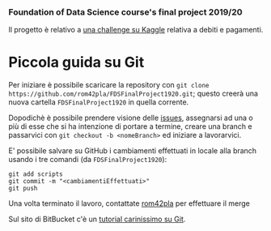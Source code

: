 ### Foundation of Data Science course's final project 2019/20

Il progetto è relativo a [una challenge su Kaggle](https://www.kaggle.com/c/home-credit-default-risk) relativa a debiti e pagamenti.

# Piccola guida su Git

Per iniziare è possibile scaricare la repository con `git clone https://github.com/rom42pla/FDSFinalProject1920.git`; questo creerà una nuova cartella `FDSFinalProject1920` in quella corrente.


Dopodichè è possibile prendere visione delle [issues](https://github.com/rom42pla/FDSFinalProject1920/issues), assegnarsi ad una o più di esse che si ha intenzione di portare a termine, creare una branch e passarvici con `git checkout -b <nomeBranch>` ed iniziare a lavorarvici.


E' possibile salvare su GitHub i cambiamenti effettuati in locale alla branch usando i tre comandi (da `FDSFinalProject1920`):
```
git add scripts
git commit -m "<cambiamentiEffettuati>"
git push
```


Una volta terminato il lavoro, contattate [rom42pla](https://github.com/rom42pla) per effettuare il merge


Sul sito di BitBucket c'è un [tutorial carinissimo su Git](https://www.atlassian.com/git/tutorials).
